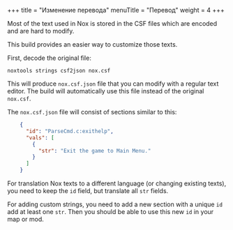 +++
title = "Изменение перевода"
menuTitle = "Перевод"
weight = 4
+++

Most of the text used in Nox is stored in the CSF files which are encoded and are hard to modify.

This build provides an easier way to customize those texts.

First, decode the original file:

```
noxtools strings csf2json nox.csf
```

This will produce `nox.csf.json` file that you can modify with a regular text editor.
The build will automatically use this file instead of the original `nox.csf`.

The `nox.csf.json` file will consist of sections similar to this:

```json
    {
      "id": "ParseCmd.c:exithelp",
      "vals": [
        {
          "str": "Exit the game to Main Menu."
        }
      ]
    }
```

For translation Nox texts to a different language (or changing existing texts),
you need to keep the `id` field, but translate all `str` fields.

For adding custom strings, you need to add a new section with a unique `id` add at least one `str`.
Then you should be able to use this new `id` in your map or mod.
